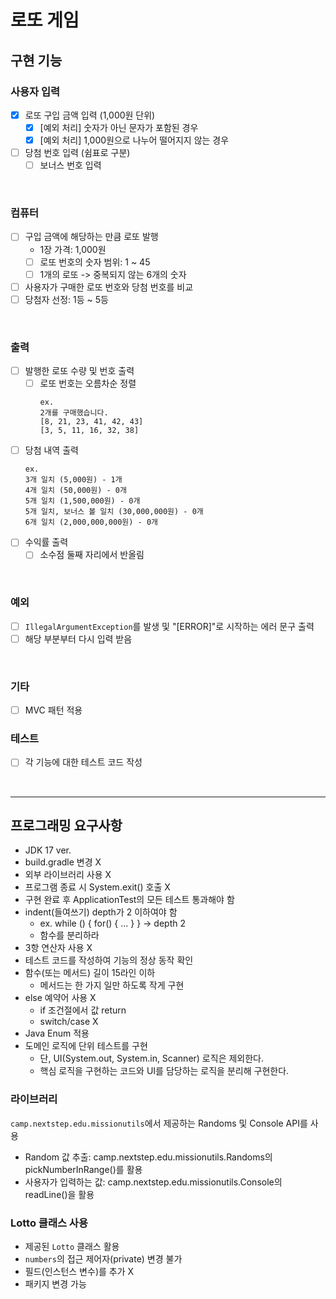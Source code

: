 # 로또 게임

## 구현 기능
### 사용자 입력
- [x] 로또 구입 금액 입력 (1,000원 단위)
  - [x] [예외 처리] 숫자가 아닌 문자가 포함된 경우
  - [x] [예외 처리] 1,000원으로 나누어 떨어지지 않는 경우
- [ ] 당첨 번호 입력 (쉼표로 구분)
  - [ ] 보너스 번호 입력

<br>

### 컴퓨터
- [ ] 구입 금액에 해당하는 만큼 로또 발행
  - 1장 가격: 1,000원
  - [ ] 로또 번호의 숫자 범위: 1 ~ 45
  - [ ] 1개의 로또 -> 중복되지 않는 6개의 숫자
- [ ] 사용자가 구매한 로또 번호와 당첨 번호를 비교
- [ ] 당첨자 선정: 1등 ~ 5등

<br>

### 출력
- [ ] 발행한 로또 수량 및 번호 출력
  - [ ] 로또 번호는 오름차순 정렬
      ```text
      ex.
      2개를 구매했습니다.
      [8, 21, 23, 41, 42, 43]
      [3, 5, 11, 16, 32, 38]
      ```
- [ ] 당첨 내역 출력
  ```text
  ex.
  3개 일치 (5,000원) - 1개
  4개 일치 (50,000원) - 0개
  5개 일치 (1,500,000원) - 0개
  5개 일치, 보너스 볼 일치 (30,000,000원) - 0개
  6개 일치 (2,000,000,000원) - 0개
  ```
- [ ] 수익률 출력
  - [ ] 소수점 둘째 자리에서 반올림

<br>

### 예외
- [ ] `IllegalArgumentException`를 발생 및 "[ERROR]"로 시작하는 에러 문구 출력
- [ ] 해당 부분부터 다시 입력 받음

<br>

### 기타
- [ ] MVC 패턴 적용

### 테스트
- [ ] 각 기능에 대한 테스트 코드 작성

<br>

---
## 프로그래밍 요구사항
- JDK 17 ver.
- build.gradle 변경 X
- 외부 라이브러리 사용 X
- 프로그램 종료 시 System.exit() 호출 X
- 구현 완료 후 ApplicationTest의 모든 테스트 통과해야 함
- indent(들여쓰기) depth가 2 이하여야 함
    - ex. while () { for() { ... } } -> depth 2
    - 함수를 분리하라
- 3항 연산자 사용 X
- 테스트 코드를 작성하여 기능의 정상 동작 확인
- 함수(또는 메서드) 길이 15라인 이하
    - 메서드는 한 가지 일만 하도록 작게 구현
- else 예약어 사용 X
    - if 조건절에서 값 return
    - switch/case X
- Java Enum 적용
- 도메인 로직에 단위 테스트를 구현
    - 단, UI(System.out, System.in, Scanner) 로직은 제외한다.
    - 핵심 로직을 구현하는 코드와 UI를 담당하는 로직을 분리해 구현한다.

### 라이브러리
`camp.nextstep.edu.missionutils`에서 제공하는 Randoms 및 Console API를 사용
- Random 값 추출: camp.nextstep.edu.missionutils.Randoms의 pickNumberInRange()를 활용
- 사용자가 입력하는 값: camp.nextstep.edu.missionutils.Console의 readLine()을 활용

### Lotto 클래스 사용
- 제공된 `Lotto` 클래스 활용
- `numbers`의 접근 제어자(private) 변경 불가
- 필드(인스턴스 변수)를 추가 X
- 패키지 변경 가능